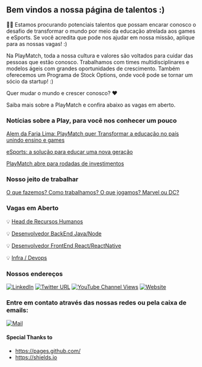 ## Bem vindos a nossa página de talentos :) 

🚀🚀 Estamos procurando potenciais talentos que possam encarar conosco o desafio de transformar o mundo por meio da educação atrelada aos games e eSports. Se você acredita que pode nos ajudar em nossa missão, aplique para as nossas vagas! :)

Na PlayMatch, toda a nossa cultura e valores são voltados para cuidar das pessoas que estão conosco. Trabalhamos com times multidisciplinares e modelos ágeis com grandes oportunidades de crescimento. Também oferecemos um Programa de Stock Options, onde você pode se tornar um sócio da startup! :)

Quer mudar o mundo e crescer conosco? ♥

Saiba mais sobre a PlayMatch e confira abaixo as vagas em aberto.

### Notícias sobre a Play, para você nos conhecer um pouco

[Alem da Faria Lima: PlayMatch quer Transformar a educação no país unindo ensino e games](https://startups.com.br/alem-da-faria-lima/alem-da-faria-lima-playmatch-quer-transformar-educacao-no-pais-unindo-ensino-e-games/)

[eSports: a solução para educar uma nova geração](https://app.startse.com/artigos/esports-solucao-para-educar-uma-nova-geracao)

[PlayMatch abre para rodadas de investimentos](https://esportsobserver.com/playmatch-seeks-investment/)

### Nosso jeito de trabalhar

[O que fazemos? Como trabalhamos? O que jogamos? Marvel ou DC?](about_us.md) 

### Vagas em Aberto

💡 [Head de Recursos Humanos](head_hr.md) 

💡 [Desenvolvedor BackEnd Java/Node](backend.md) 

💡 [Desenvolvedor FrontEnd React/ReactNative](frontend.md) 

💡 [Infra / Devops](infra-devops.md) 

### Nossos endereços

[![LinkedIn](https://img.shields.io/badge/playmatch-gg-blue?logo=linkedin&link=https://www.linkedin.com/company/playmatch)](https://www.linkedin.com/company/playmatch)
[![Twitter URL](https://img.shields.io/twitter/url?label=PlayMatchGG&style=social&url=https%3A%2F%2www.linkedin.com%2Fcompany%2Fplaymatch)](https://twitter.com/PlayMatchgg)
[![YouTube Channel Views](https://img.shields.io/youtube/channel/views/UC9pC6StJnNc2IeMxyHcfsog?label=PlayMatch&style=social)](https://www.youtube.com/channel/UC9pC6StJnNc2IeMxyHcfsog)
[![Website](https://img.shields.io/website?down_message=playmatch.gg&label=www&up_message=playmatch.gg&url=https%3A%2F%2Fwww.playmatch.gg)](https://www.playmatch.gg)

### Entre em contato através das nossas redes ou pela caixa de emails:

[![Mail](https://img.shields.io/badge/talentos@playmatch-gg-red?logo=gmail&link=https://www.linkedin.com/company/playmatch)](mailto:talentos@playmatch.gg)

#### Special Thanks to 
* https://pages.github.com/
* https://shields.io
